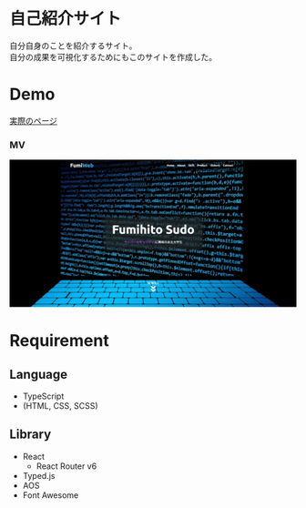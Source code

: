 # 自己紹介サイト
自分自身のことを紹介するサイト。<br>
自分の成果を可視化するためにもこのサイトを作成した。

# Demo
[実際のページ](https://fum1h1to.github.io/220927_fumiwebs2/)
### MV
![picture1](md_imgs/img-01.jpg)

# Requirement
## Language
- TypeScript
- (HTML, CSS, SCSS)

## Library
- React
  - React Router v6
- Typed.js
- AOS
- Font Awesome